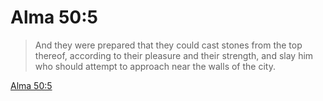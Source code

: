 # Alma 50:5

> And they were prepared that they could cast stones from the top thereof, according to their pleasure and their strength, and slay him who should attempt to approach near the walls of the city.

[Alma 50:5](https://www.churchofjesuschrist.org/study/scriptures/bofm/alma/50?lang=eng&id=p5#p5)


